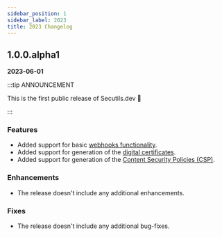 ```yaml
---
sidebar_position: 1
sidebar_label: 2023
title: 2023 Changelog
---
```


## 1.0.0.alpha1
**2023-06-01**

:::tip ANNOUNCEMENT

This is the first public release of Secutils.dev 🎉

:::

### Features

* Added support for basic [webhooks functionality](../../guides/webhooks).
* Added support for generation of the [digital certificates](../../guides/digital_certificates).
* Added support for generation of the [Content Security Policies (CSP)](../../guides/web_security/csp).

### Enhancements

* The release doesn't include any additional enhancements.

### Fixes

* The release doesn't include any additional bug-fixes.
